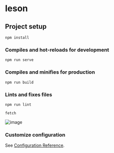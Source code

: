 # leson

## Project setup
```
npm install
```

### Compiles and hot-reloads for development
```
npm run serve
```

### Compiles and minifies for production
```
npm run build
```

### Lints and fixes files
```
npm run lint
```


```
fetch
```
![image](https://user-images.githubusercontent.com/103760832/204079736-19c1c1c3-4c9d-49cc-aafb-b18e53ee1a8d.png)


### Customize configuration
See [Configuration Reference](https://cli.vuejs.org/config/).
